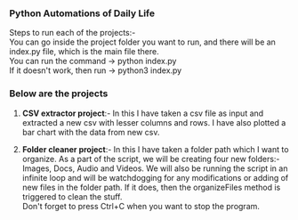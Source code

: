 ### Python Automations of Daily Life

 Steps to run each of the projects:-  <br>
 You can go inside the project folder you want to run, and there will be an index.py file, which is the main file there. <br>
 You can run the command -> python index.py <br> 
 If it doesn't work, then run -> python3 index.py

### Below are the projects

 1. **CSV extractor project**:- In this I have taken a csv file as input and extracted a new csv with lesser columns and rows. I have also plotted a bar chart with the data from new csv. <br>

 2. **Folder cleaner project**:- In this I have taken a folder path which I want to organize. As a part of the script, we will be creating four new folders:- Images, Docs, Audio and Videos. We will also be running the script in an infinite loop and will be watchdogging for any modifications or adding of new files in the folder path. If it does, then the organizeFiles method is triggered to clean the stuff. <br>
 Don't forget to press Ctrl+C when you want to stop the program. <br>
